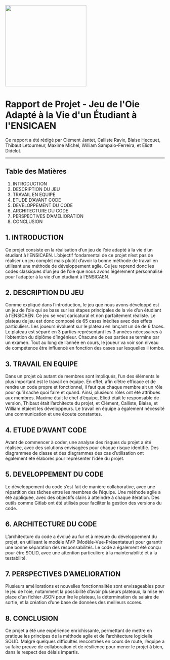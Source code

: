 [<img src="https://www.ensicaen.fr/wp-content/uploads/2017/02/LogoEnsicaen.gif" width="256" >](https://www.ensicaen.fr)

# Rapport de Projet - Jeu de l'Oie Adapté à la Vie d'un Étudiant à l'ENSICAEN

Ce rapport a été rédigé par Clément Jantet, Calliste Ravix, Blaise Hecquet, Thibaut Letourneur, Maxime Michel, William Sampaio-Ferreira, et Eliott Didelot.

---

## Table des Matières

1. INTRODUCTION
2. DESCRIPTION DU JEU
3. TRAVAIL EN EQUIPE
4. ETUDE D’AVANT CODE
5. DEVELOPPEMENT DU CODE
6. ARCHITECTURE DU CODE
7. PERSPECTIVES D’AMELIORATION
8. CONCLUSION

## 1. INTRODUCTION

Ce projet consiste en la réalisation d’un jeu de l’oie adapté à la vie d’un étudiant à l’ENSICAEN. L’objectif fondamental de ce projet n’est pas de réaliser un jeu complet mais plutôt d’avoir la bonne méthode de travail en utilisant une méthode de développement agile. Ce jeu reprend donc les codes classiques d’un jeu de l’oie que nous avons légèrement personnalisé pour l’adapter à la vie d’un étudiant à l’ENSICAEN.

## 2. DESCRIPTION DU JEU

Comme expliqué dans l’introduction, le jeu que nous avons développé est un jeu de l’oie qui se base sur les étapes principales de la vie d’un étudiant à l’ENSICAEN. Ce jeu se veut caricatural et non parfaitement réaliste. Le plateau de jeu est donc composé de 65 cases inédites avec des effets particuliers. Les joueurs évoluent sur le plateau en lançant un dé de 6 faces. Le plateau est séparé en 3 parties représentant les 3 années nécessaires à l’obtention du diplôme d’ingénieur. Chacune de ces parties se termine par un examen. Tout au long de l’année en cours, le joueur va voir son niveau de compétence être influencé en fonction des cases sur lesquelles il tombe.

## 3. TRAVAIL EN EQUIPE

Dans un projet où autant de membres sont impliqués, l’un des éléments le plus important est le travail en équipe. En effet, afin d’être efficace et de rendre un code propre et fonctionnel, il faut que chaque membre ait un rôle pour qu’il sache quoi faire et quand. Ainsi, plusieurs rôles ont été attribués aux membres. Maxime était le chef d’équipe, Eliott était le responsable de version, Thibaut était l’architecte du projet, et Clément, Calliste, Blaise, et William étaient les développeurs. Le travail en équipe a également nécessité une communication et une écoute constantes.

## 4. ETUDE D’AVANT CODE

Avant de commencer à coder, une analyse des risques du projet a été réalisée, avec des solutions envisagées pour chaque risque identifié. Des diagrammes de classe et des diagrammes des cas d’utilisation ont également été élaborés pour représenter l’idée du projet.

## 5. DEVELOPPEMENT DU CODE

Le développement du code s’est fait de manière collaborative, avec une répartition des tâches entre les membres de l’équipe. Une méthode agile a été appliquée, avec des objectifs clairs à atteindre à chaque itération. Des outils comme Gitlab ont été utilisés pour faciliter la gestion des versions du code.

## 6. ARCHITECTURE DU CODE

L’architecture du code a évolué au fur et à mesure du développement du projet, en utilisant le modèle MVP (Modèle-Vue-Présentateur) pour garantir une bonne séparation des responsabilités. Le code a également été conçu pour être SOLID, avec une attention particulière à la maintenabilité et à la testabilité.

## 7. PERSPECTIVES D’AMELIORATION

Plusieurs améliorations et nouvelles fonctionnalités sont envisageables pour le jeu de l’oie, notamment la possibilité d’avoir plusieurs plateaux, la mise en place d’un fichier JSON pour lire le plateau, la détermination du salaire de sortie, et la création d’une base de données des meilleurs scores.

## 8. CONCLUSION

Ce projet a été une expérience enrichissante, permettant de mettre en pratique les principes de la méthode agile et de l’architecture logicielle SOLID. Malgré quelques difficultés rencontrées en cours de route, l’équipe a su faire preuve de collaboration et de résilience pour mener le projet à bien, dans le respect des délais impartis.
